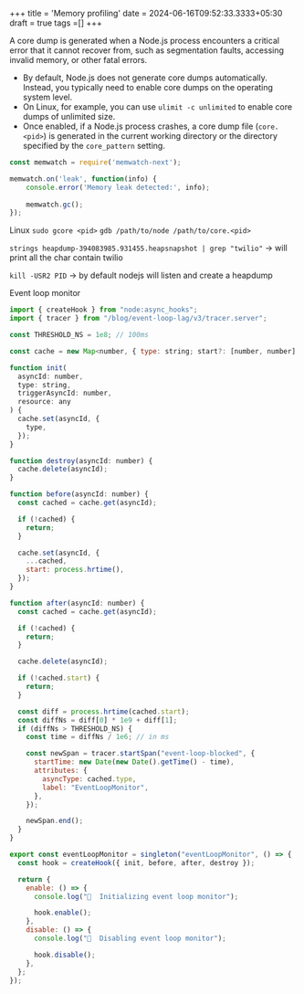 +++
title = 'Memory profiling'
date = 2024-06-16T09:52:33.3333+05:30
draft = true
tags =[]
+++ 


A core dump is generated when a Node.js process encounters a critical error that it cannot recover from, such as segmentation faults, accessing invalid memory, or other fatal errors.

- By default, Node.js does not generate core dumps automatically. Instead, you typically need to enable core dumps on the operating system level.
- On Linux, for example, you can use `ulimit -c unlimited` to enable core dumps of unlimited size.
- Once enabled, if a Node.js process crashes, a core dump file (`core.<pid>`) is generated in the current working directory or the directory specified by the `core_pattern` setting.


```js
const memwatch = require('memwatch-next');

memwatch.on('leak', function(info) {
    console.error('Memory leak detected:', info);
    
    memwatch.gc();
});

```

Linux 
`sudo gcore <pid>` 
`gdb /path/to/node /path/to/core.<pid>`

`strings heapdump-394083985.931455.heapsnapshot | grep "twilio"` -> will print all the char contain twilio

`kill -USR2 PID` -> by default nodejs will listen and create a heapdump


Event loop monitor
```js
import { createHook } from "node:async_hooks";
import { tracer } from "/blog/event-loop-lag/v3/tracer.server";

const THRESHOLD_NS = 1e8; // 100ms

const cache = new Map<number, { type: string; start?: [number, number] }>();

function init(
  asyncId: number,
  type: string,
  triggerAsyncId: number,
  resource: any
) {
  cache.set(asyncId, {
    type,
  });
}

function destroy(asyncId: number) {
  cache.delete(asyncId);
}

function before(asyncId: number) {
  const cached = cache.get(asyncId);

  if (!cached) {
    return;
  }

  cache.set(asyncId, {
    ...cached,
    start: process.hrtime(),
  });
}

function after(asyncId: number) {
  const cached = cache.get(asyncId);

  if (!cached) {
    return;
  }

  cache.delete(asyncId);

  if (!cached.start) {
    return;
  }

  const diff = process.hrtime(cached.start);
  const diffNs = diff[0] * 1e9 + diff[1];
  if (diffNs > THRESHOLD_NS) {
    const time = diffNs / 1e6; // in ms

    const newSpan = tracer.startSpan("event-loop-blocked", {
      startTime: new Date(new Date().getTime() - time),
      attributes: {
        asyncType: cached.type,
        label: "EventLoopMonitor",
      },
    });

    newSpan.end();
  }
}

export const eventLoopMonitor = singleton("eventLoopMonitor", () => {
  const hook = createHook({ init, before, after, destroy });

  return {
    enable: () => {
      console.log("🥸  Initializing event loop monitor");

      hook.enable();
    },
    disable: () => {
      console.log("🥸  Disabling event loop monitor");

      hook.disable();
    },
  };
});
```